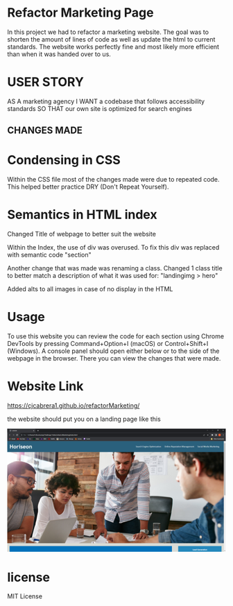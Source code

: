 # Refactor Marketing Page
In this project we had to refactor a marketing website. The goal was to shorten the amount of lines of code as well as update the html to current standards. The website works perfectly fine and most likely more efficient than when it was handed over to us.

# USER STORY
AS A marketing agency
I WANT a codebase that follows accessibility standards
SO THAT our own site is optimized for search engines

## CHANGES MADE
# Condensing in CSS
Within the CSS file most of the changes made were due to repeated code. This helped better practice DRY (Don't Repeat Yourself). 

# Semantics in HTML index
Changed Title of webpage to better suit the website

Within the Index, the use of div was overused. To fix this div was replaced with semantic code "section" 

Another change that was made was renaming a class. Changed 1 class title to better match a description of what it was used for: "landingimg > hero"

Added alts to all images in case of no display in the HTML

# Usage
To use this website you can review the code for each section using Chrome DevTools by pressing Command+Option+I (macOS) or Control+Shift+I (Windows). A console panel should open either below or to the side of the webpage in the browser. There you can view the changes that were made. 

# Website Link
https://cjcabrera1.github.io/refactorMarketing/

the website should put you on a landing page like this

![Image](./Screenshot-of-landing-page.png)

# license
MIT License
